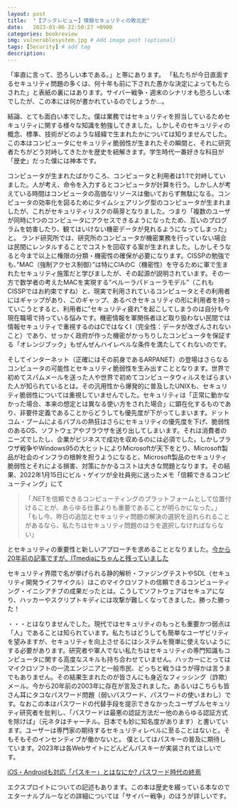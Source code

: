 ```yaml
---
layout: post
title:  "【ブックレビュー】情報セキュリティの敗北史"
date:   2023-03-06 22:50:27 +0900
categories: bookreview
img: vulnerablesystem.jpg # Add image post (optional)
tags: [Security] # add tag
description: 
---
```


「率直に言って、恐ろしい本である。」と帯にあります。
「私たちが今日直面するセキュリティ問題の多くは、何十年も前に下された愚かな決定によってもたらされた」と表紙の裏にはあります。サイバー戦争・週末のシナリオも恐ろしい本でしたが、この本には何が書かれているのでしょうか…。

結論、とても面白い本でした。僕は業務ではセキュリティを担当しているためセキュリティに関する様々な知識を勉強してきました。しかしそのセキュリティの概念、標準、技術がどのような経緯で生まれたかについては知りませんでした。この本はコンピュータにセキュリティ脆弱性が生まれたその瞬間と、それに研究者たちがどう対峙してきたかを歴史を紐解きます。学生時代一番好きな科目が「歴史」だった僕には神本です。

コンピュータが生まれたばかりころ、コンピュータと利用者は1:1で対峙していました。人が考え、命令を入力するとコンピュータが計算を行う。しかし人が考えている時間はコンピュータの高価なリソースは働いておらず無駄になる。コンピュータの効率化を図るためにタイムシェアリング型のコンピュータが生まれましたが、これがセキュリティリスクの萌芽となりました。つまり「複数のユーザが同時に1つのコンピュータにアクセスできるようになったため、互いのプログラムを妨害したり、観てはいけない機密データが見れるようになってしまった」と。
ランド研究所では、研究所のコンピュータが機密業務を行っていない場合は民間にレンタルすることでコストを回収する案が生まれました。しかしそうなると今まで以上に権限の分類・機密性の確保が必要になります。CISSPの勉強でも、”MAC（強制アクセス制御）”は特にCIAのC（機密性）を守るために軍で生まれたセキュリティ施策だと学びましたが、その起源が説明されています。その一方で数学者の考えたMACを実現する”ベルーラパドューラモデル”（これもCISSPではお約束ですね）と、現実で利用されているコンピュータとその利用者にはギャップがあり、このギャップ、あるべきセキュリティの形に利用者を持っていこうとすると、利用者に”セキュリティ疲れ”を起こしてしまうのは自分も今現在職場で持っている悩みです。機密情報を軍関係者ほど取り扱わない民間では情報セキュリティで重視するのはCではなくI（完全性：データが改ざんされないこと）であり、せっかく政府が作った機密がかっちりしたコンピュータを保証する「オレンジブック」もぜんぜんハイレベルな条件を満たしてくれないのです。

そしてインターネット（正確にはその前身であるARPANET）の登場はさらなるコンピュータの可能性とセキュリティ脆弱性を生み出すこととなります。世界で初めてスパムメールを送った人や世界で初めてコンピュータウィルスをばらまいた人が知られているとは。その汎用性から爆発的に普及したUNIXも、セキュリティ脆弱性については重視していませんでした。セキュリティは「正常に動かなかった場合、本来の想定とは異なる使い方をされた場合」に顕在化するものであり、非要件定義であることからどうしても優先度が下がってしまいます。ドットコム・ブームによるバブルの熱狂はさらにセキュリティの優先度を下げ、脆弱性のあるOS、ソフトウェアやブラウザを送り出してしまいます。それは消費者のニーズでしたし、企業がビジネスで成功を収めるのには必須でした。しかしブラウザ戦争やWindows95の大ヒットによりMicrosoftが天下をとり、Microsoft製品が社会のインフラの根幹を担うようになると、Microsoft製品のセキュリティ脆弱性とそれによる損害、対策にかかるコストは大きな問題となります。その結果、2022年1月15日にビル・ゲイツが全社員宛に送ったメモ「信頼できるコンピューティング」にて

> 「.NETを信頼できるコンピューティングのプラットフォームとして位置付けることが、あらゆる仕事よりも重要であることが明らかになった。」
> 「もし今、昨日の追加とセキュリティ問題の解決の選択を迫れられることがあるなら、私たちはセキュリティ問題のほうを選択しなければならない」

とセキュリティの重要性と新しいアプローチを求めることとなりました。[今から20年前の記事ですが、ITmediaにちゃんと残っていました](https://atmarkit.itmedia.co.jp/fwin2k/insiderseye/20020416securityact/securityact_01.html)

セキュリティ界隈で名が挙げられる静的解析・ファジングテストやSDL（セキュリティ開発ライフサイクル）はこのマイクロソフトの信頼できるコンピューティング・イニシアチブの成果だったとは。こうしてソフトウェアはセキュアになり、ハッカーやスクリプトキディには攻撃が難しくなってきました。勝った勝った！

・・・とはなりませんでした。現代ではセキュリティのもっとも重要かつ弱点は「人」であることは知られています。私たちはどうしても簡単なユーザビリティを望みますが、セキュリティを向上させるにはシステムを簡単に使えないようにする必要があります。研究者や軍人でない私たちはセキュリティの専門知識もコンピュータに関する高度なスキルも持ち合わせていません。ハッカーにとってはマイクロソフトの一流エンジニアと一般市民、どっちと戦うほうが得かは言うまでもありません。その結果生まれたのが皆さんにも身近なフィッシング（詐欺）メール。今から20年前の2003年に存在が言及されました。あるいはこちらも皆さん耳にタコなパスワード問題（弱いパスワード、パスワードの使いまわし）です。なおこの本はパスワードの代替手段を提示できなかったユーザブルセキュリティ研究者を批判し、「パスワードは最悪の認証方法だー他のあらゆる認証方式を除けば」（元ネタはチャーチル。日本でも妙に知名度があります）と書いています。ユーザーは専門家の期待するセキュリティレベルに至ることはないと。そもそもそのインセンティブが働かないと。
僕としてはパスキーの普及に期待しています。2023年は各Webサイトにどんどんパスキーが実装されてほしいです。

[iOS・Androidも対応「パスキー」とはなにか? パスワード時代の終焉](https://www.watch.impress.co.jp/docs/topic/1457233.html)

エクスプロイトについての記述もあります。この本は歴史を綴っている本なのでエターナルブルーなどの詳細については「サイバー戦争」のほうが詳しいです。